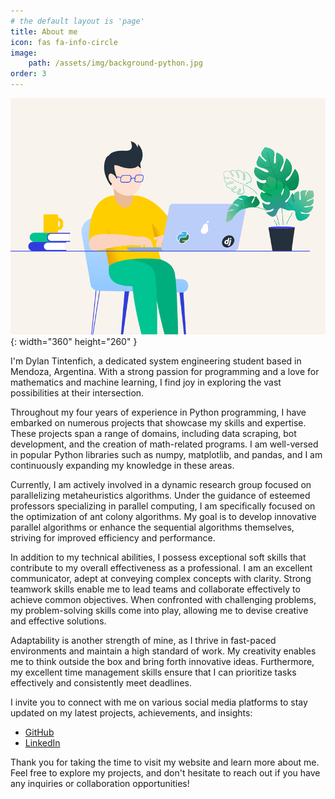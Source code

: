 ```yaml
---
# the default layout is 'page'
title: About me
icon: fas fa-info-circle
image: 
    path: /assets/img/background-python.jpg
order: 3
---
```


<!-- > Add Markdown syntax content to file `_tabs/about.md`{: .filepath } and it will show up on this page.
{: .prompt-tip } -->

![background_gif](/assets/img/aboutme_background.gif){: width="360" height="260" }

I'm Dylan Tintenfich, a dedicated system engineering student based in Mendoza, Argentina. With a strong passion for programming and a love for mathematics and machine learning, I find joy in exploring the vast possibilities at their intersection.

Throughout my four years of experience in Python programming, I have embarked on numerous projects that showcase my skills and expertise. These projects span a range of domains, including data scraping, bot development, and the creation of math-related programs. I am well-versed in popular Python libraries such as numpy, matplotlib, and pandas, and I am continuously expanding my knowledge in these areas.

Currently, I am actively involved in a dynamic research group focused on parallelizing metaheuristics algorithms. Under the guidance of esteemed professors specializing in parallel computing, I am specifically focused on the optimization of ant colony algorithms. My goal is to develop innovative parallel algorithms or enhance the sequential algorithms themselves, striving for improved efficiency and performance.

In addition to my technical abilities, I possess exceptional soft skills that contribute to my overall effectiveness as a professional. I am an excellent communicator, adept at conveying complex concepts with clarity. Strong teamwork skills enable me to lead teams and collaborate effectively to achieve common objectives. When confronted with challenging problems, my problem-solving skills come into play, allowing me to devise creative and effective solutions.

Adaptability is another strength of mine, as I thrive in fast-paced environments and maintain a high standard of work. My creativity enables me to think outside the box and bring forth innovative ideas. Furthermore, my excellent time management skills ensure that I can prioritize tasks effectively and consistently meet deadlines.

I invite you to connect with me on various social media platforms to stay updated on my latest projects, achievements, and insights:

* [GitHub](https://github.com/dylannalex)
* [LinkedIn](https://www.linkedin.com/in/dylan-tintenfich-b80a101b4/?locale=en_US)

Thank you for taking the time to visit my website and learn more about me. Feel free to explore my projects, and don't hesitate to reach out if you have any inquiries or collaboration opportunities!
